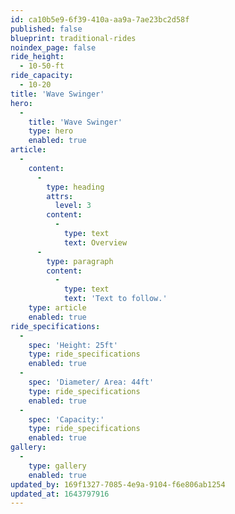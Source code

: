 ```yaml
---
id: ca10b5e9-6f39-410a-aa9a-7ae23bc2d58f
published: false
blueprint: traditional-rides
noindex_page: false
ride_height:
  - 10-50-ft
ride_capacity:
  - 10-20
title: 'Wave Swinger'
hero:
  -
    title: 'Wave Swinger'
    type: hero
    enabled: true
article:
  -
    content:
      -
        type: heading
        attrs:
          level: 3
        content:
          -
            type: text
            text: Overview
      -
        type: paragraph
        content:
          -
            type: text
            text: 'Text to follow.'
    type: article
    enabled: true
ride_specifications:
  -
    spec: 'Height: 25ft'
    type: ride_specifications
    enabled: true
  -
    spec: 'Diameter/ Area: 44ft'
    type: ride_specifications
    enabled: true
  -
    spec: 'Capacity:'
    type: ride_specifications
    enabled: true
gallery:
  -
    type: gallery
    enabled: true
updated_by: 169f1327-7085-4e9a-9104-f6e806ab1254
updated_at: 1643797916
---
```

